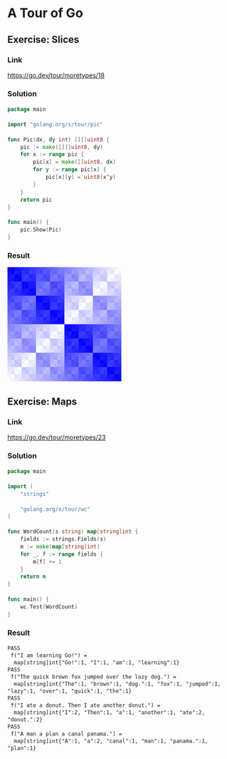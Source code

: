 # A Tour of Go

## Exercise: Slices

### Link

https://go.dev/tour/moretypes/18

### Solution

```go
package main

import "golang.org/x/tour/pic"

func Pic(dx, dy int) [][]uint8 {
	pic := make([][]uint8, dy)
	for x := range pic {
		pic[x] = make([]uint8, dx)
		for y := range pic[x] {
			pic[x][y] = uint8(x^y)
		}
	}
	return pic
}

func main() {
	pic.Show(Pic)
}
```

### Result

![Result Image](./image.png)

## Exercise: Maps

### Link

https://go.dev/tour/moretypes/23

### Solution

```go
package main

import (
	"strings"

	"golang.org/x/tour/wc"
)

func WordCount(s string) map[string]int {
	fields := strings.Fields(s)
	m := make(map[string]int)
	for _, f := range fields {
		m[f] += 1
	}
	return m
}

func main() {
	wc.Test(WordCount)
}
```

### Result

```
PASS
 f("I am learning Go!") =
  map[string]int{"Go!":1, "I":1, "am":1, "learning":1}
PASS
 f("The quick brown fox jumped over the lazy dog.") =
  map[string]int{"The":1, "brown":1, "dog.":1, "fox":1, "jumped":1, "lazy":1, "over":1, "quick":1, "the":1}
PASS
 f("I ate a donut. Then I ate another donut.") =
  map[string]int{"I":2, "Then":1, "a":1, "another":1, "ate":2, "donut.":2}
PASS
 f("A man a plan a canal panama.") =
  map[string]int{"A":1, "a":2, "canal":1, "man":1, "panama.":1, "plan":1}
```
